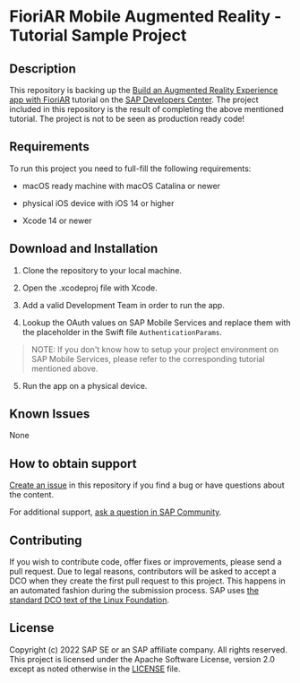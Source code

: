 <!--- Register repository https://api.reuse.software/register, then add REUSE badge:
[![REUSE status](https://api.reuse.software/badge/github.com/SAP-samples/REPO-NAME)](https://api.reuse.software/info/github.com/SAP-samples/REPO-NAME)
-->

# FioriAR Mobile Augmented Reality - Tutorial Sample Project

## Description

This repository is backing up the [Build an Augmented Reality Experience app with FioriAR](https://developers.sap.com/tutorials/fiori-ios-btp-fioriar.html) tutorial on the [SAP Developers Center](https://developers.sap.com/). The project included in this repository is the result of completing the above mentioned tutorial. The project is not to be seen as production ready code!

## Requirements

To run this project you need to full-fill the following requirements:

- macOS ready machine with macOS Catalina or newer
  
- physical iOS device with iOS 14 or higher
  
- Xcode 14 or newer

## Download and Installation

1. Clone the repository to your local machine.

2. Open the .xcodeproj file with Xcode.

3. Add a valid Development Team in order to run the app.

4. Lookup the OAuth values on SAP Mobile Services and replace them with the placeholder in the Swift file `AuthenticationParams`.

> NOTE: If you don't know how to setup your project environment on SAP Mobile Services, please refer to the corresponding tutorial mentioned above.

5. Run the app on a physical device.

## Known Issues

None

## How to obtain support

[Create an issue](https://github.com/SAP-samples/mobile-augmented-reality/issues) in this repository if you find a bug or have questions about the content.
 
For additional support, [ask a question in SAP Community](https://answers.sap.com/questions/ask.html).

## Contributing

If you wish to contribute code, offer fixes or improvements, please send a pull request. Due to legal reasons, contributors will be asked to accept a DCO when they create the first pull request to this project. This happens in an automated fashion during the submission process. SAP uses [the standard DCO text of the Linux Foundation](https://developercertificate.org/).

## License

Copyright (c) 2022 SAP SE or an SAP affiliate company. All rights reserved. This project is licensed under the Apache Software License, version 2.0 except as noted otherwise in the [LICENSE](LICENSES/Apache-2.0.txt) file.
